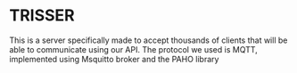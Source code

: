 # TRISSER
This is a server specifically made to accept thousands of clients that will be able to communicate using our API.
The protocol we used is MQTT, implemented using Msquitto broker and the PAHO library
